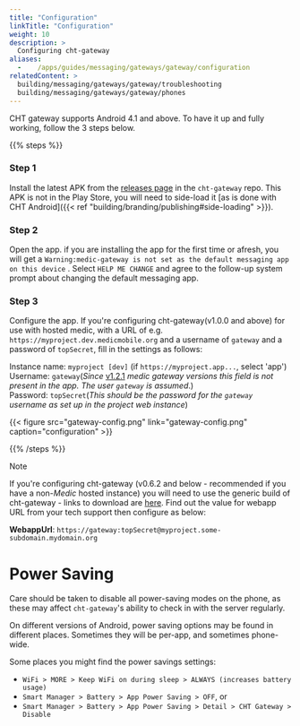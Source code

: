 ```yaml
---
title: "Configuration"
linkTitle: "Configuration"
weight: 10
description: >
  Configuring cht-gateway
aliases:
  -    /apps/guides/messaging/gateways/gateway/configuration
relatedContent: >
  building/messaging/gateways/gateway/troubleshooting
  building/messaging/gateways/gateway/phones
---
```


CHT gateway supports Android 4.1 and above. To have it up and fully working, follow the 3 steps below.

{{% steps %}}

### Step 1

Install the latest APK from the [releases page](https://github.com/medic/cht-gateway/releases) in the `cht-gateway` repo. This APK is not in the Play Store, you will need to side-load it [as is done with CHT Android]({{< ref "building/branding/publishing#side-loading" >}}).

### Step 2

Open the app.
if you are installing the app for the first time or afresh, you will get a ```Warning:medic-gateway is not set as the default messaging app on this device``` . Select ```HELP ME CHANGE``` and agree to the follow-up system prompt about changing the default messaging app.

### Step 3

Configure the app. If you're configuring cht-gateway(v1.0.0 and above) for use with hosted medic, with a URL of e.g. ```https://myproject.dev.medicmobile.org``` and a username of ```gateway``` and a password of ```topSecret```, fill in the settings as follows:

Instance name: `myproject [dev]`   (if ```https://myproject.app...```, select 'app')<br>
Username: `gateway`(_Since_ [v1.2.1](https://github.com/medic/cht-gateway/releases/tag/v1.2.1) _medic gateway versions this field is not present in the app. The user `gateway` is assumed_.)<br>
Password: `topSecret`(_This should be the password for the `gateway` username as set up in the project web instance_)

{{< figure src="gateway-config.png" link="gateway-config.png" caption="configuration" >}}


{{% /steps %}}

> [!NOTE]
> If you're configuring cht-gateway (v0.6.2 and below - recommended if you have a non-_Medic_ hosted instance) you will need to use the generic build of cht-gateway - links to download are [here](https://github.com/medic/cht-gateway/releases). Find out the value for webapp URL from your tech support then configure as below:
>
> **WebappUrl**: ```https://gateway:topSecret@myproject.some-subdomain.mydomain.org```

 # Power Saving

 Care should be taken to disable all power-saving modes on the phone, as these may affect `cht-gateway`'s ability to check in with the server regularly.
 
 On different versions of Android, power saving options may be found in different places.  Sometimes they will be per-app, and sometimes phone-wide.  
 
 Some places you might find the power savings settings:

* `WiFi > MORE > Keep WiFi on during sleep > ALWAYS (increases battery usage)`
* `Smart Manager > Battery > App Power Saving > OFF`, or
* `Smart Manager > Battery > App Power Saving > Detail > CHT Gateway > Disable`
